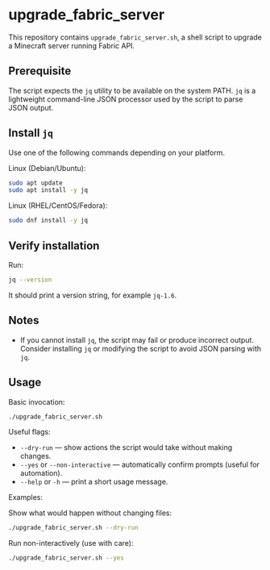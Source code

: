 # upgrade_fabric_server

This repository contains `upgrade_fabric_server.sh`, a shell script to upgrade a Minecraft server running Fabric API.

Prerequisite
------------

The script expects the `jq` utility to be available on the system PATH. `jq` is a lightweight command-line JSON processor used by the script to parse JSON output.

Install `jq`
--------------

Use one of the following commands depending on your platform.

Linux (Debian/Ubuntu):

```bash
sudo apt update
sudo apt install -y jq
```

Linux (RHEL/CentOS/Fedora):

```bash
sudo dnf install -y jq
```

Verify installation
-------------------

Run:

```bash
jq --version
```

It should print a version string, for example `jq-1.6`.

Notes
-----

- If you cannot install `jq`, the script may fail or produce incorrect output. Consider installing `jq` or modifying the script to avoid JSON parsing with `jq`.


Usage
-----

Basic invocation:

```bash
./upgrade_fabric_server.sh
```

Useful flags:

- `--dry-run` — show actions the script would take without making changes.
- `--yes` or `--non-interactive` — automatically confirm prompts (useful for automation).
- `--help` or `-h` — print a short usage message.

Examples:

Show what would happen without changing files:

```bash
./upgrade_fabric_server.sh --dry-run
```

Run non-interactively (use with care):

```bash
./upgrade_fabric_server.sh --yes
```



